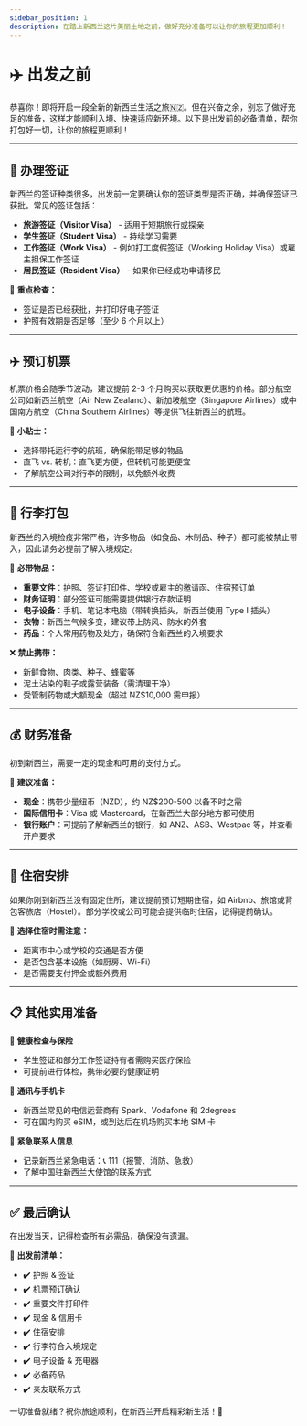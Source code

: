 ```yaml
---
sidebar_position: 1
description: 在踏上新西兰这片美丽土地之前，做好充分准备可以让你的旅程更加顺利！
---
```


# ✈️ 出发之前

恭喜你！即将开启一段全新的新西兰生活之旅🇳🇿。但在兴奋之余，别忘了做好充足的准备，这样才能顺利入境、快速适应新环境。以下是出发前的必备清单，帮你打包好一切，让你的旅程更顺利！

---

## 🛂 办理签证

新西兰的签证种类很多，出发前一定要确认你的签证类型是否正确，并确保签证已获批。常见的签证包括：

- **旅游签证（Visitor Visa）** - 适用于短期旅行或探亲
- **学生签证（Student Visa）** - 持续学习需要
- **工作签证（Work Visa）** - 例如打工度假签证（Working Holiday Visa）或雇主担保工作签证
- **居民签证（Resident Visa）** - 如果你已经成功申请移民

📌 **重点检查：**

- 签证是否已经获批，并打印好电子签证
- 护照有效期是否足够（至少 6 个月以上）

---

## ✈️ 预订机票

机票价格会随季节波动，建议提前 2-3 个月购买以获取更优惠的价格。部分航空公司如新西兰航空（Air New Zealand）、新加坡航空（Singapore Airlines）或中国南方航空（China Southern Airlines）等提供飞往新西兰的航班。

📌 **小贴士：**

- 选择带托运行李的航班，确保能带足够的物品
- 直飞 vs. 转机：直飞更方便，但转机可能更便宜
- 了解航空公司对行李的限制，以免额外收费

---

## 🎒 行李打包

新西兰的入境检疫非常严格，许多物品（如食品、木制品、种子）都可能被禁止带入，因此请务必提前了解入境规定。

📌 **必带物品：**

- **重要文件**：护照、签证打印件、学校或雇主的邀请函、住宿预订单
- **财务证明**：部分签证可能需要提供银行存款证明
- **电子设备**：手机、笔记本电脑（带转换插头，新西兰使用 Type I 插头）
- **衣物**：新西兰气候多变，建议带上防风、防水的外套
- **药品**：个人常用药物及处方，确保符合新西兰的入境要求

❌ **禁止携带：**

- 新鲜食物、肉类、种子、蜂蜜等
- 泥土沾染的鞋子或露营装备（需清理干净）
- 受管制药物或大额现金（超过 NZ$10,000 需申报）

---

## 💰 财务准备

初到新西兰，需要一定的现金和可用的支付方式。

📌 **建议准备：**

- **现金**：携带少量纽币（NZD），约 NZ$200-500 以备不时之需
- **国际信用卡**：Visa 或 Mastercard，在新西兰大部分地方都可使用
- **银行账户**：可提前了解新西兰的银行，如 ANZ、ASB、Westpac 等，并查看开户要求

---

## 🏡 住宿安排

如果你刚到新西兰没有固定住所，建议提前预订短期住宿，如 Airbnb、旅馆或背包客旅店（Hostel）。部分学校或公司可能会提供临时住宿，记得提前确认。

📌 **选择住宿时需注意：**

- 距离市中心或学校的交通是否方便
- 是否包含基本设施（如厨房、Wi-Fi）
- 是否需要支付押金或额外费用

---

## 📋 其他实用准备

📌 **健康检查与保险**

- 学生签证和部分工作签证持有者需购买医疗保险
- 可提前进行体检，携带必要的健康证明

📌 **通讯与手机卡**

- 新西兰常见的电信运营商有 Spark、Vodafone 和 2degrees
- 可在国内购买 eSIM，或到达后在机场购买本地 SIM 卡

📌 **紧急联系人信息**

- 记录新西兰紧急电话：📞 111（报警、消防、急救）
- 了解中国驻新西兰大使馆的联系方式

---

## ✅ 最后确认

在出发当天，记得检查所有必需品，确保没有遗漏。

🛫 **出发前清单：**

- ✔️ 护照 & 签证
- ✔️ 机票预订确认
- ✔️ 重要文件打印件
- ✔️ 现金 & 信用卡
- ✔️ 住宿安排
- ✔️ 行李符合入境规定
- ✔️ 电子设备 & 充电器
- ✔️ 必备药品
- ✔️ 亲友联系方式

一切准备就绪？祝你旅途顺利，在新西兰开启精彩新生活！🎉
